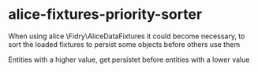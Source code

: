 # alice-fixtures-priority-sorter
When using alice \Fidry\AliceDataFixtures it could become necessary, to sort the loaded fixtures to persist some objects before others use them

Entities with a higher value, get persistet before entities with a lower value
